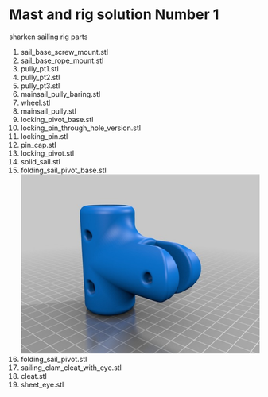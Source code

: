 # Mast and rig solution Number 1

sharken sailing rig parts

1.	sail_base_screw_mount.stl
2.	sail_base_rope_mount.stl
3.	pully_pt1.stl
4.	pully_pt2.stl
5.	pully_pt3.stl
6.	mainsail_pully_baring.stl
7.	wheel.stl
8.	mainsail_pully.stl
9.	locking_pivot_base.stl
10.	locking_pin_through_hole_version.stl
11.	locking_pin.stl
12.	pin_cap.stl
13.	locking_pivot.stl
14.	solid_sail.stl
15.	folding_sail_pivot_base.stl
![15folding_sail_pivot_base](./15folding_sail_pivot_base.jpg)
17.	folding_sail_pivot.stl
18.	sailing_clam_cleat_with_eye.stl
19.	cleat.stl
20.	sheet_eye.stl

